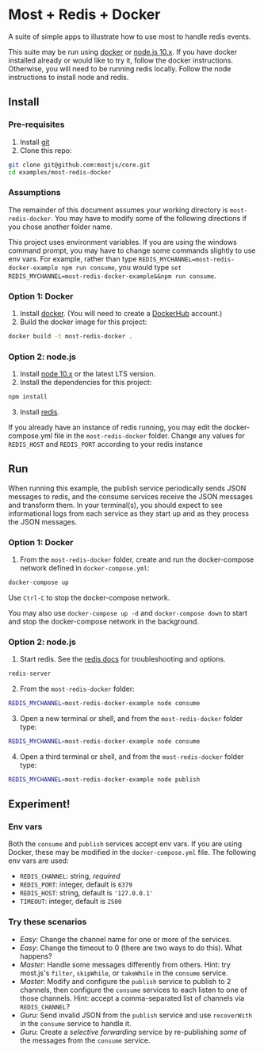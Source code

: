 # Most + Redis + Docker

A suite of simple apps to illustrate how to use most to handle redis events.

This suite may be run using [docker](https://www.docker.com) or [node.js
10.x](https://nodejs.org/en/).  If you have docker installed already or would
like to try it, follow the docker instructions.  Otherwise, you will need to be
running redis locally.  Follow the node instructions to install node and redis.

## Install

### Pre-requisites

1. Install [git](https://help.github.com/articles/set-up-git/)
2. Clone this repo:

```sh
git clone git@github.com:mostjs/core.git
cd examples/most-redis-docker
```

### Assumptions

The remainder of this document assumes your working directory is
`most-redis-docker`.  You may have to modify some of the following directions
if you chose another folder name.

This project uses environment variables.  If you are using the windows command
prompt, you may have to change some commands slightly to use env vars. For
example, rather than type
`REDIS_MYCHANNEL=most-redis-docker-example npm run consume`, you would type
`set REDIS_MYCHANNEL=most-redis-docker-example&&npm run consume`.

### Option 1: Docker

1.  Install [docker](https://www.docker.com/get-started).  (You will need to
    create a [DockerHub](https://hub.docker.com) account.)
2.  Build the docker image for this project:

```sh
docker build -t most-redis-docker .
```

### Option 2: node.js

1. Install [node 10.x](https://nodejs.org/en/) or the latest LTS version.
2. Install the dependencies for this project:

```sh
npm install
```

3. Install [redis](https://redis.io/topics/quickstart).

If you already have an instance of redis running, you may edit the docker-
compose.yml file in the `most-redis-docker` folder.  Change any values for
`REDIS_HOST` and `REDIS_PORT` according to your redis instance

## Run

When running this example, the publish service periodically sends JSON messages
to redis, and the consume services receive the JSON messages and transform
them.  In your terminal(s), you should expect to see informational logs from
each service as they start up and as they process the JSON messages.

### Option 1: Docker

1.  From the `most-redis-docker` folder, create and run the docker-compose
    network defined in `docker-compose.yml`:

```sh
docker-compose up
```

Use `Ctrl-C` to stop the docker-compose network.

You may also use `docker-compose up -d` and `docker-compose down` to start and
stop the docker-compose network in the background.

### Option 2: node.js

1.  Start redis.  See the [redis docs](https://redis.io/topics/quickstart) for
    troubleshooting and options.

```sh
redis-server
```

2. From the `most-redis-docker` folder:

```sh
REDIS_MYCHANNEL=most-redis-docker-example node consume
```

3. Open a new terminal or shell, and from the `most-redis-docker` folder type:

```sh
REDIS_MYCHANNEL=most-redis-docker-example node consume
```

4. Open a third terminal or shell, and from the `most-redis-docker` folder type:

```sh
REDIS_MYCHANNEL=most-redis-docker-example node publish
```

## Experiment!

### Env vars

Both the `consume` and `publish` services accept env vars.  If you are using
Docker, these may be modified in the `docker-compose.yml` file.  The following
env vars are used:

- `REDIS_CHANNEL`: string, _required_
- `REDIS_PORT`: integer, default is `6379`
- `REDIS_HOST`: string, default is `'127.0.0.1'`
- `TIMEOUT`: integer, default is `2500`

### Try these scenarios

- *Easy*: Change the channel name for one or more of the services.
- *Easy*: Change the timeout to 0 (there are two ways to do this).  What happens?
- *Master*: Handle some messages differently from others.  Hint: try most.js's
  `filter`, `skipWhile`, or `takeWhile` in the `consume` service.
- *Master*: Modify and configure the `publish` service to publish to 2 channels,
  then configure the `consume` services to each listen to one of those channels.
  Hint: accept a comma-separated list of channels via `REDIS_CHANNEL`?
- *Guru*: Send invalid JSON from the `publish` service and use `recoverWith` in
  the `consume` service to handle it.
- *Guru*: Create a _selective forwarding_ service by re-publishing _some_ of the
  messages from the `consume` service.  
